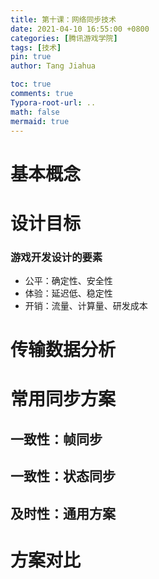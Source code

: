 ```yaml
---
title: 第十课：网络同步技术
date: 2021-04-10 16:55:00 +0800
categories: [腾讯游戏学院]
tags: [技术]
pin: true
author: Tang Jiahua

toc: true
comments: true
Typora-root-url: ..
math: false
mermaid: true
---
```


# 基本概念

# 设计目标

### 游戏开发设计的要素

- 公平：确定性、安全性
- 体验：延迟低、稳定性
- 开销：流量、计算量、研发成本

# 传输数据分析

# 常用同步方案

## 一致性：帧同步

## 一致性：状态同步

## 及时性：通用方案

# 方案对比